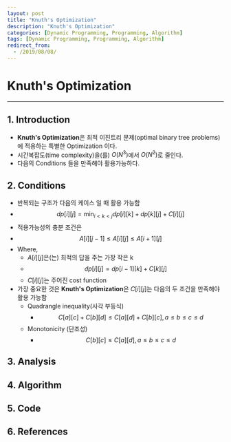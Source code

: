 ```yaml
---
layout: post
title: "Knuth's Optimization"
description: "Knuth's Optimization"
categories: [Dynamic Programming, Programming, Algorithm]
tags: [Dynamic Programming, Programming, Algorithm]
redirect_from:
  - /2019/08/08/
---
```


# Knuth's Optimization

---

## 1. Introduction
- **Knuth's Optimization**은 최적 이진트리 문제(optimal binary tree problems)에 적용하는 특별한 Optimization 이다.
- 시간복잡도(time complexity)을(를) $O(N^3)$에서 $O(N^2)$로 줄인다.
- 다음의 Conditions 들을 만족해야 활용가능하다.

## 2. Conditions
- 반복되는 구조가 다음의 케이스 일 때 활용 가능함
- $$ dp[i][j] = \min_{i < k < j}{dp[i][k] + dp[k][j]} + C[i][j] $$
- 적용가능성의 충분 조건은
- $$ A[i][j - 1] \le A[i][j] \le A[i + 1][j] $$
- Where,
  - $A[i][j]$은(는) 최적의 답을 주는 가장 작은 k
  - $$ dp[i][j] = dp[i - 1][k] + C[k][j] $$
  - $C[i][j]$는 주어진 cost function
- 가장 중요한 것은 **Knuth's Optimization**은 $C[i][j]$는 다음의 두 조건을 만족해야 활용 가능함
  - Quadrangle inequality(사각 부등식)
    - $$ C[a][c] + C[b][d] \le C[a][d] + C[b][c], a \le b \le c \le d $$
  - Monotonicity (단조성)
    - $$ C[b][c] \le C[a][d], a \le b \le c \le d $$

## 3. Analysis
## 4. Algorithm
## 5. Code
## 6. References


<script type="text/x-mathjax-config">
MathJax.Hub.Config({
  tex2jax: {inlineMath: [['$','$'], ['\\(','\\)']]}
});
</script>
<script type="text/javascript" async
  src="https://cdnjs.cloudflare.com/ajax/libs/mathjax/2.7.5/MathJax.js?config=TeX-MML-AM_CHTML">
</script>